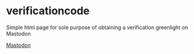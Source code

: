 # verificationcode
Simple html page for sole purpose of obtaining a verification greenlight on Mastodon
<html>
<head>
<title>My website</title>
</head>
<body>
<a rel="me" href="https://infosec.exchange/@theghostoftomjoad">Mastodon</a>
</body>
</html>
